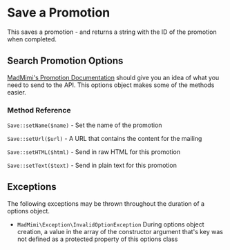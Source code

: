 # Save a Promotion

This saves a promotion - and returns a string with the ID of the promotion when completed.

## Search Promotion Options

[MadMimi's Promotion Documentation](https://madmimi.com/developer/api/promotions) should give you an idea
of what you need to send to the API.  This options object makes some of the methods easier.  

### Method Reference

`Save::setName($name)` - Set the name of the promotion

`Save::setUrl($url)` - A URL that contains the content for the mailing

`Save::setHTML($html)` - Send in raw HTML for this promotion

`Save::setText($text)` - Send in plain text for this promotion

## Exceptions

The following exceptions may be thrown throughout the duration of a options object.  

- `MadMimi\Exception\InvalidOptionException` During options object creation, a value in the array of the constructor argument that's key was not defined as a protected property of this options class
